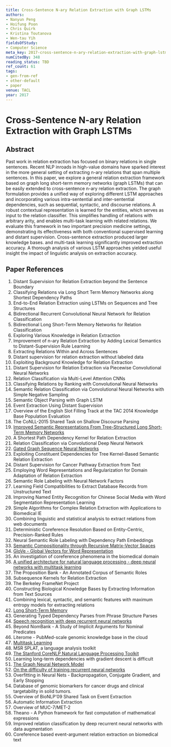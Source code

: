 ```yaml
---
title: Cross-Sentence N-ary Relation Extraction with Graph LSTMs
authors:
- Nanyun Peng
- Hoifung Poon
- Chris Quirk
- Kristina Toutanova
- Wen-tau Yih
fieldsOfStudy:
- Computer Science
meta_key: 2017-cross-sentence-n-ary-relation-extraction-with-graph-lstms
numCitedBy: 348
reading_status: TBD
ref_count: 61
tags:
- gen-from-ref
- other-default
- paper
venue: TACL
year: 2017
---
```


# Cross-Sentence N-ary Relation Extraction with Graph LSTMs

## Abstract

Past work in relation extraction has focused on binary relations in single sentences. Recent NLP inroads in high-value domains have sparked interest in the more general setting of extracting n-ary relations that span multiple sentences. In this paper, we explore a general relation extraction framework based on graph long short-term memory networks (graph LSTMs) that can be easily extended to cross-sentence n-ary relation extraction. The graph formulation provides a unified way of exploring different LSTM approaches and incorporating various intra-sentential and inter-sentential dependencies, such as sequential, syntactic, and discourse relations. A robust contextual representation is learned for the entities, which serves as input to the relation classifier. This simplifies handling of relations with arbitrary arity, and enables multi-task learning with related relations. We evaluate this framework in two important precision medicine settings, demonstrating its effectiveness with both conventional supervised learning and distant supervision. Cross-sentence extraction produced larger knowledge bases. and multi-task learning significantly improved extraction accuracy. A thorough analysis of various LSTM approaches yielded useful insight the impact of linguistic analysis on extraction accuracy.

## Paper References

1. Distant Supervision for Relation Extraction beyond the Sentence Boundary
2. Classifying Relations via Long Short Term Memory Networks along Shortest Dependency Paths
3. End-to-End Relation Extraction using LSTMs on Sequences and Tree Structures
4. Bidirectional Recurrent Convolutional Neural Network for Relation Classification
5. Bidirectional Long Short-Term Memory Networks for Relation Classification
6. Exploring Various Knowledge in Relation Extraction
7. Improvement of n-ary Relation Extraction by Adding Lexical Semantics to Distant-Supervision Rule Learning
8. Extracting Relations Within and Across Sentences
9. Distant supervision for relation extraction without labeled data
10. Exploiting Background Knowledge for Relation Extraction
11. Distant Supervision for Relation Extraction via Piecewise Convolutional Neural Networks
12. Relation Classification via Multi-Level Attention CNNs
13. Classifying Relations by Ranking with Convolutional Neural Networks
14. Semantic Relation Classification via Convolutional Neural Networks with Simple Negative Sampling
15. Semantic Object Parsing with Graph LSTM
16. Event Extraction Using Distant Supervision
17. Overview of the English Slot Filling Track at the TAC 2014 Knowledge Base Population Evaluation
18. The CoNLL-2015 Shared Task on Shallow Discourse Parsing
19. [Improved Semantic Representations From Tree-Structured Long Short-Term Memory Networks](2015-improved-semantic-representations-from-tree-structured-long-short-term-memory-networks)
20. A Shortest Path Dependency Kernel for Relation Extraction
21. Relation Classification via Convolutional Deep Neural Network
22. [Gated Graph Sequence Neural Networks](2016-gated-graph-sequence-neural-networks)
23. Exploiting Constituent Dependencies for Tree Kernel-Based Semantic Relation Extraction
24. Distant Supervision for Cancer Pathway Extraction from Text
25. Employing Word Representations and Regularization for Domain Adaptation of Relation Extraction
26. Semantic Role Labeling with Neural Network Factors
27. Learning Field Compatibilities to Extract Database Records from Unstructured Text
28. Improving Named Entity Recognition for Chinese Social Media with Word Segmentation Representation Learning
29. Simple Algorithms for Complex Relation Extraction with Applications to Biomedical IE
30. Combining linguistic and statistical analysis to extract relations from web documents
31. Deterministic Coreference Resolution Based on Entity-Centric, Precision-Ranked Rules
32. Neural Semantic Role Labeling with Dependency Path Embeddings
33. [Semantic Compositionality through Recursive Matrix-Vector Spaces](2012-semantic-compositionality-through-recursive-matrix-vector-spaces)
34. [GloVe - Global Vectors for Word Representation](2014-glove-global-vectors-for-word-representation)
35. An investigation of coreference phenomena in the biomedical domain
36. [A unified architecture for natural language processing - deep neural networks with multitask learning](2008-a-unified-architecture-for-natural-language-processing-deep-neural-networks-with-multitask-learning)
37. The Proposition Bank - An Annotated Corpus of Semantic Roles
38. Subsequence Kernels for Relation Extraction
39. The Berkeley FrameNet Project
40. Constructing Biological Knowledge Bases by Extracting Information from Text Sources
41. Combining lexical, syntactic, and semantic features with maximum entropy models for extracting relations
42. [Long Short-Term Memory](1997-long-short-term-memory)
43. Generating Typed Dependency Parses from Phrase Structure Parses
44. [Speech recognition with deep recurrent neural networks](2013-speech-recognition-with-deep-recurrent-neural-networks)
45. Beyond NomBank - A Study of Implicit Arguments for Nominal Predicates
46. Literome - PubMed-scale genomic knowledge base in the cloud
47. [Multitask Learning](2004-multitask-learning)
48. MSR SPLAT, a language analysis toolkit
49. [The Stanford CoreNLP Natural Language Processing Toolkit](2014-the-stanford-corenlp-natural-language-processing-toolkit)
50. Learning long-term dependencies with gradient descent is difficult
51. [The Graph Neural Network Model](2009-the-graph-neural-network-model)
52. [On the difficulty of training recurrent neural networks](2013-on-the-difficulty-of-training-recurrent-neural-networks)
53. Overfitting in Neural Nets - Backpropagation, Conjugate Gradient, and Early Stopping
54. Database of genomic biomarkers for cancer drugs and clinical targetability in solid tumors.
55. Overview of BioNLP'09 Shared Task on Event Extraction
56. Automatic Information Extraction
57. Overview of MUC-7/MET-2
58. Theano - A Python framework for fast computation of mathematical expressions
59. Improved relation classification by deep recurrent neural networks with data augmentation
60. Coreference based event-argument relation extraction on biomedical text
